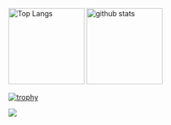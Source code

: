 <p align="left"> 
  <img alt="Top Langs" height="150px" src="https://github-readme-stats.vercel.app/api/top-langs/?username=HiLow2021&layout=compact&show_icons=true&theme=algolia" />
  <img alt="github stats" height="150px" src="https://github-readme-stats.vercel.app/api?username=HiLow2021&theme=algolia&show_icons=ture&count_private=true" />
</p>

[![trophy](https://github-profile-trophy.vercel.app/?username=HiLow2021&theme=algolia&column=7
)](https://github.com/ryo-ma/github-profile-trophy)

![](https://komarev.com/ghpvc/?username=HiLow2021)